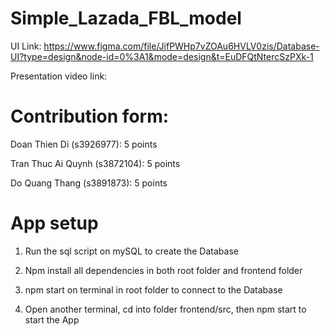 # Simple_Lazada_FBL_model

UI Link: https://www.figma.com/file/JifPWHp7vZOAu6HVLV0zis/Database-UI?type=design&node-id=0%3A1&mode=design&t=EuDFQtNtercSzPXk-1

Presentation video link:

# Contribution form:
Doan Thien Di (s3926977): 5 points

Tran Thuc Ai Quynh (s3872104): 5 points

Do Quang Thang (s3891873): 5 points


# App setup

1. Run the sql script on mySQL to create the Database

2. Npm install all dependencies in both root folder and frontend folder

3. npm start on terminal in root folder to connect to the Database

4. Open another terminal, cd into folder frontend/src, then npm start to start the App
